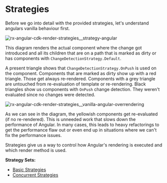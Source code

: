 # Strategies

Before we go into detail with the provided strategies, let's understand angulars vanilla behaviour first.

![rx-angular-cdk-render-strategies__strategy-angular](https://user-images.githubusercontent.com/4904455/116009556-ac98fd00-a61a-11eb-9fce-866995582943.gif)

This diagram renders the actual component where the change got introduced and all its children that are on a path
that is marked as dirty or has components with `ChangeDetectionStrategy.Default`.

A present triangle shows that `ChangeDetectionStrategy.OnPush` is used on the component.
Components that are marked as dirty show up with a red triangle. Those get always re-rendered.
Components with a grey triangle are untouched from re-evaluation of template or re-rendering.
Black triangles show us components with `OnPush` change detection. They weren't evaluated since no changes were detected.

![rx-angular-cdk-render-strategies__vanilla-angular-overrendering](https://user-images.githubusercontent.com/10064416/116155426-5bf0d500-a6ea-11eb-9cbc-5274a3bd0578.png)

As we can see in the diagram, the yellowish components get re-evaluated (if no re-rendered). This is unneeded work that slows down the performance of Angular.
In many cases, this leads to heavy refactorings to get the performance flaw out or even end up in situations where we can't fix the performance issues.

Strategies give us a way to control how Angular's rendering is executed and which render method is used.

**Strategy Sets:**
- [Basic Strategies](https://github.com/rx-angular/rx-angular/blob/master/libs/cdk/render-strategies/docs/basic-strategies.md)
- [Concurrent Strategies](https://github.com/rx-angular/rx-angular/blob/master/libs/cdk/render-strategies/docs/concurrent-strategies.md)
